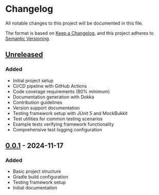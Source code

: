 # Changelog

All notable changes to this project will be documented in this file.

The format is based on [Keep a Changelog](https://keepachangelog.com/en/1.0.0/),
and this project adheres to [Semantic Versioning](https://semver.org/spec/v2.0.0.html).

## [Unreleased]

### Added
- Initial project setup
- CI/CD pipeline with GitHub Actions
- Code coverage requirements (80% minimum)
- Documentation generation with Dokka
- Contribution guidelines
- Version support documentation
- Testing framework setup with JUnit 5 and MockBukkit
- Test utilities for common testing scenarios
- Example tests verifying framework functionality
- Comprehensive test logging configuration

## [0.0.1] - 2024-11-17

### Added
- Basic project structure
- Gradle build configuration
- Testing framework setup
- Initial documentation

[Unreleased]: https://github.com/chafficui/ChafficLib/compare/v0.0.1...HEAD
[0.0.1]: https://github.com/chafficui/ChafficLib/releases/tag/v0.0.1